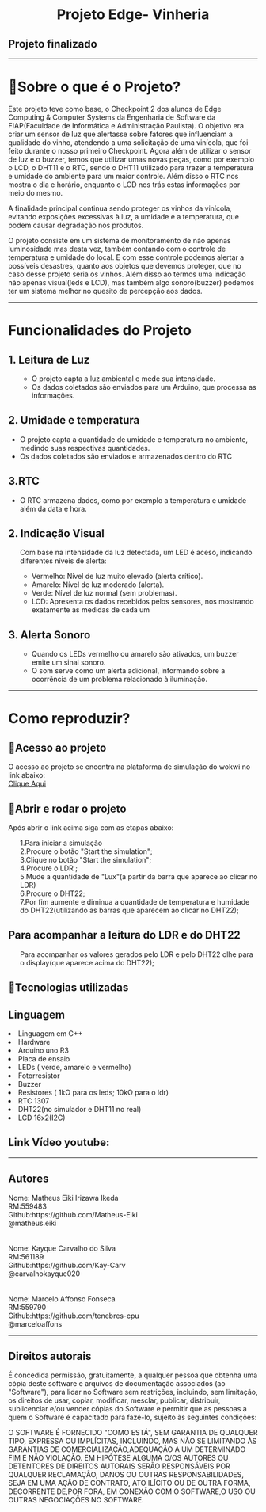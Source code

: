 <h1 align="center">Projeto Edge- Vinheria</h1>
<h2 align=”center”>
Projeto finalizado
</h2>
<hr></hr>

<h1>📘Sobre o que é o Projeto?</h1>
<p>Este projeto teve como base, o Checkpoint 2 dos alunos de Edge Computing & Computer Systems da Engenharia de Software da FIAP(Faculdade de Informática e Administração Paulista). O objetivo era criar um sensor de luz que alertasse sobre fatores que influenciam a qualidade do vinho, atendendo a uma solicitação de uma vinícola, que foi feito durante o nosso primeiro Checkpoint. Agora além de utilizar o sensor de luz e o buzzer, temos que utilizar umas novas peças, como por exemplo o LCD, o DHT11 e o RTC, sendo o DHT11 utilizado para trazer a temperatura e umidade do ambiente para um maior controle. Além disso o RTC nos mostra o dia e horário, enquanto o LCD nos trás estas informações por meio do mesmo.</p>
<p>A finalidade principal continua sendo proteger os vinhos da vinícola, evitando exposições excessivas à luz, a umidade e a temperatura, que podem causar degradação nos produtos.</p>
<p>O projeto consiste em um sistema de monitoramento de não apenas luminosidade mas desta vez, também contando com o controle de temperatura e umidade do local. E com esse controle podemos alertar a possíveis desastres, quanto aos objetos que devemos proteger, que no caso desse projeto seria os vinhos. Além disso ao termos uma indicação não apenas visual(leds e LCD), mas também algo sonoro(buzzer) podemos ter um sistema melhor no quesito de percepção aos dados.</p>
<hr></hr>
<h1>Funcionalidades do Projeto</h1>
<h2>1. Leitura de Luz</h2>
<ul>
  <ul>
    <li>O projeto capta a luz ambiental e mede sua intensidade.</li>
    <li>Os dados coletados são enviados para um Arduino, que processa as informações.</li>
  </ul>
</ul>
<h2>2. Umidade e temperatura</h2>
<ul>
  <li>O projeto capta a quantidade de umidade e temperatura no ambiente, medindo suas respectivas quantidades.</li>
  <li>Os dados coletados são enviados e armazenados dentro do RTC</li>
</ul>
<h2>3.RTC</h2>
<ul>
  <li>O RTC armazena dados, como por exemplo a temperatura e umidade além da data e hora.</li>
</ul>
<h2>2. Indicação Visual</h2>
<ul>
  <div>Com base na intensidade da luz detectada, um LED é aceso, indicando diferentes níveis de alerta:</div>
  <ul>
    <li>Vermelho: Nível de luz muito elevado (alerta crítico).</li>
    <li>Amarelo: Nível de luz moderado (alerta).</li>
    <li>Verde: Nível de luz normal (sem problemas).</li>
    <li>LCD: Apresenta os dados recebidos pelos sensores, nos mostrando exatamente as medidas de cada um</li>
  </ul>
</ul>



<h2>3. Alerta Sonoro</h2>
<ul>
  <ul>
    <li>Quando os LEDs vermelho ou amarelo são ativados, um buzzer emite um sinal sonoro.</li>
    <li>O som serve como um alerta adicional, informando sobre a ocorrência de um problema relacionado à iluminação.</li>
  </ul>
</ul>
<hr></hr>
<h1>Como reproduzir?</h1>

<h2>📁Acesso ao projeto</h2>

<div>O acesso ao projeto se encontra na plataforma de simulação do wokwi no link abaixo:</div>
<a href= "https://wokwi.com/projects/412919690825689089">Clique Aqui</a>

<h2>🙋Abrir e rodar o projeto</h2>
<div>Após abrir o link acima siga com as etapas abaixo:</div>
<ul> 
  <div>1.Para iniciar a simulação</div>
  <div>2.Procure o botão "Start the simulation";</div>
  <div>3.Clique no botão "Start the simulation";</div>
  <div>4.Procure o LDR ;</div>
  <div>5.Mude a quantidade de "Lux"(a partir da barra que aparece ao clicar no LDR)</div>
  <div>6.Procure o DHT22;</div>
  <div>7.Por fim aumente e diminua a quantidade de temperatura e humidade do DHT22(utilizando as barras que aparecem ao clicar no DHT22);</div>
  
</ul>
<h2>Para acompanhar a leitura do LDR e do DHT22</h2>
<ul>
  <div>Para acompanhar os valores gerados pelo LDR e pelo DHT22 olhe para o display(que aparece acima do DHT22);</div>
</ul>
<h2>🎯Tecnologias utilizadas</h2>

<h2>Linguagem</h2>
<li>Linguagem em C++</li>
<li>Hardware</li>
<li>Arduino uno R3</li>
<li>Placa de ensaio</li>
<li>LEDs ( verde, amarelo e vermelho)</li>
<li>Fotorresistor</li>
<li>Buzzer</li>
<li>Resistores ( 1kΩ para os leds; 10kΩ para o ldr)</li>
<li>RTC 1307</li>
<li>DHT22(no simulador e DHT11 no real)</li>
<li>LCD 16x2(I2C)</li>

<h2>Link Vídeo youtube:</h2>

<hr></hr>

<h2>Autores</h2>

<div>Nome: Matheus Eiki Irizawa Ikeda</div> 
<div>RM:559483</div>
<div>Github:https://github.com/Matheus-Eiki</div>
<div>@matheus.eiki</div>
<br></br>
<div>Nome: Kayque Carvalho do Silva</div> 
<div>RM:561189</div>
<div>Github:https://github.com/Kay-Carv</div>
<div>@carvalhokayque020</div>
<br></br>
<div>Nome: Marcelo Affonso Fonseca</div> 
<div>RM:559790</div>
<div>Github:https://github.com/tenebres-cpu</div>
<div>@marceloaffons</div>

<hr></hr>


<h2>Direitos autorais</h2>
É concedida permissão, gratuitamente, a qualquer pessoa que obtenha uma cópia deste software e arquivos de documentação associados (ao "Software"), para lidar no Software sem restrições, incluindo, sem limitação, os direitos de usar, copiar, modificar, mesclar, publicar, distribuir, sublicenciar e/ou vender cópias do Software e permitir que as pessoas a quem o Software é capacitado para fazê-lo, sujeito às seguintes condições:

O SOFTWARE É FORNECIDO "COMO ESTÁ", SEM GARANTIA DE QUALQUER TIPO, EXPRESSA OU IMPLÍCITAS, INCLUINDO, MAS NÃO SE LIMITANDO ÀS GARANTIAS DE COMERCIALIZAÇÃO,ADEQUAÇÃO A UM DETERMINADO FIM E NÃO VIOLAÇÃO. EM HIPÓTESE ALGUMA O/OS AUTORES OU DETENTORES DE DIREITOS AUTORAIS SERÃO RESPONSÁVEIS POR QUALQUER RECLAMAÇÃO, DANOS OU OUTRAS RESPONSABILIDADES, SEJA EM UMA AÇÃO DE CONTRATO, ATO ILÍCITO OU DE OUTRA FORMA, DECORRENTE DE,POR FORA, EM CONEXÃO COM O SOFTWARE,O USO OU OUTRAS NEGOCIAÇÕES NO SOFTWARE.
